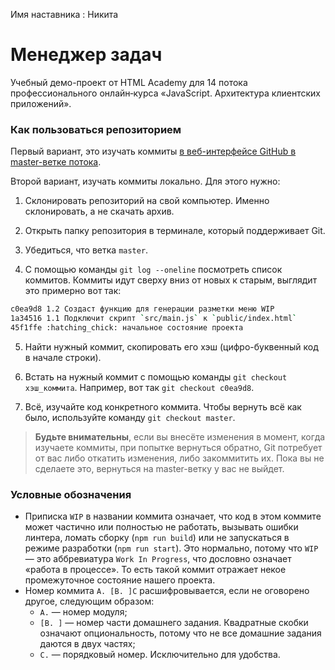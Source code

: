 Имя наставника : Никита

# Менеджер задач

Учебный демо-проект от HTML Academy для 14 потока профессионального онлайн‑курса «JavaScript. Архитектура клиентских приложений».

### Как пользоваться репозиторием

Первый вариант, это изучать коммиты [в веб-интерфейсе GitHub в master-ветке потока](https://github.com/htmlacademy-ecmascript/taskmanager-14).

Второй вариант, изучать коммиты локально. Для этого нужно:
1. Склонировать репозиторий на свой компьютер. Именно склонировать, а не скачать архив.

2. Открыть папку репозитория в терминале, который поддерживает Git.

3. Убедиться, что ветка `master`.

4. С помощью команды `git log --oneline` посмотреть список коммитов. Коммиты идут сверху вниз от новых к старым, выглядит это примерно вот так:
  ```bash
  c0ea9d8 1.2 Создаст функцию для генерации разметки меню WIP
  1a34516 1.1 Подключит скрипт `src/main.js` к `public/index.html`
  45f1ffe :hatching_chick: начальное состояние проекта
  ```

5. Найти нужный коммит, скопировать его хэш (цифро-буквенный код в начале строки).

6. Встать на нужный коммит с помощью команды `git checkout хэш_коммита`. Например, вот так `git checkout c0ea9d8`.

7. Всё, изучайте код конкретного коммита. Чтобы вернуть всё как было, используйте команду `git checkout master`.

> **Будьте внимательны**, если вы внесёте изменения в момент, когда изучаете коммиты, при попытке вернуться обратно, Git потребует от вас либо откатить изменения, либо закоммитить их. Пока вы не сделаете это, вернуться на master-ветку у вас не выйдет.

### Условные обозначения
- Приписка `WIP` в названии коммита означает, что код в этом коммите может частично или полностью не работать, вызывать ошибки линтера, ломать сборку (`npm run build`) или не запускаться в режиме разработки (`npm run start`). Это нормально, потому что `WIP` — это аббревиатура `Work In Progress`, что дословно означает «работа в процессе». То есть такой коммит отражает некое промежуточное состояние нашего проекта.
- Номер коммита `A. [B. ]C` расшифровывается, если не оговорено другое, следующим образом:
  - `A.` — номер модуля;
  - `[B. ]` — номер части домашнего задания. Квадратные скобки означают опциональность, потому что не все домашние задания даются в двух частях;
  - `C.` — порядковый номер. Исключительно для удобства.
   
